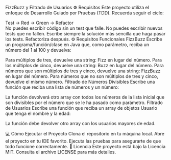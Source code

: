 FizzBuzz y Filtrado de Usuarios
⚙️ Requisitos
Este proyecto utiliza el enfoque de Desarrollo Guiado por Pruebas (TDD). Recuerda seguir el ciclo:

<aside> 
Test → Red → Green → Refactor 

</aside>
No puedes escribir código sin un test que falle.
No puedes escribir nuevos tests que no fallen.
Escribe siempre la solución más sencilla que haga pasar los tests. Refactoriza después.
⚙️ Requisitos Funcionales
FizzBuzz
Escribe un programa/función/clase en Java que, como parámetro, reciba un número del 1 al 100 y devuelva:

Para múltiplos de tres, devuelve una string: Fizz en lugar del número.
Para los múltiplos de cinco, devuelve una string: Buzz en lugar del número.
Para números que son múltiplos de tres y cinco, devuelve una string: FizzBuzz en lugar del número.
Para números que no son múltiplos de tres y cinco, devuelve el mismo número.
Filtrado de Números Divisibles
Escribe una función que reciba una lista de números y un número:

La función devolverá otro array con todos los números de la lista inicial que son divisibles por el número que se le ha pasado como parámetro.
Filtrado de Usuarios
Escribe una función que reciba un array de objetos Usuario que tenga el nombre y la edad:

La función debe devolver otro array con los usuarios mayores de edad.


💻 Cómo Ejecutar el Proyecto
Clona el repositorio en tu máquina local.
Abre el proyecto en tu IDE favorito.
Ejecuta las pruebas para asegurarte de que todo funcione correctamente.
📜 Licencia
Este proyecto está bajo la Licencia MIT. Consulta el archivo LICENSE para más detalles.

